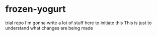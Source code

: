 # frozen-yogurt
trial repo 
I'm gonna write a lot of stuff here to initiate this 
This is just to understand what changes are being made
